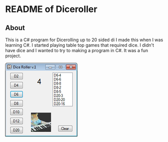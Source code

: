 README of Diceroller
============

About
-----------
This is a C# program for Dicerolling up to 20 sided di
I made this when I was learning C#. I started playing table top games that required dice. 
I didn't have dice and I wanted to try to making a program in C#.
It was a fun project.

![alt text](https://github.com/CBickel87/DiceRoller/blob/master/Images/DiceRollerv1.png "DiceRoller")
